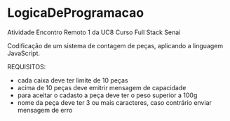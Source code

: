 # LogicaDeProgramacao

Atividade Encontro Remoto 1 da UC8 Curso Full Stack Senai

Codificação de um sistema de contagem de peças, aplicando a linguagem JavaScript.

REQUISITOS: 
- cada caixa deve ter limite de 10 peças
- acima de 10 peças deve emitrir mensagem de capacidade
- para aceitar o cadasto a peça deve ter o peso superior a 100g
- nome da peça deve ter 3 ou mais caracteres, caso contrário enviar mensagem de erro
